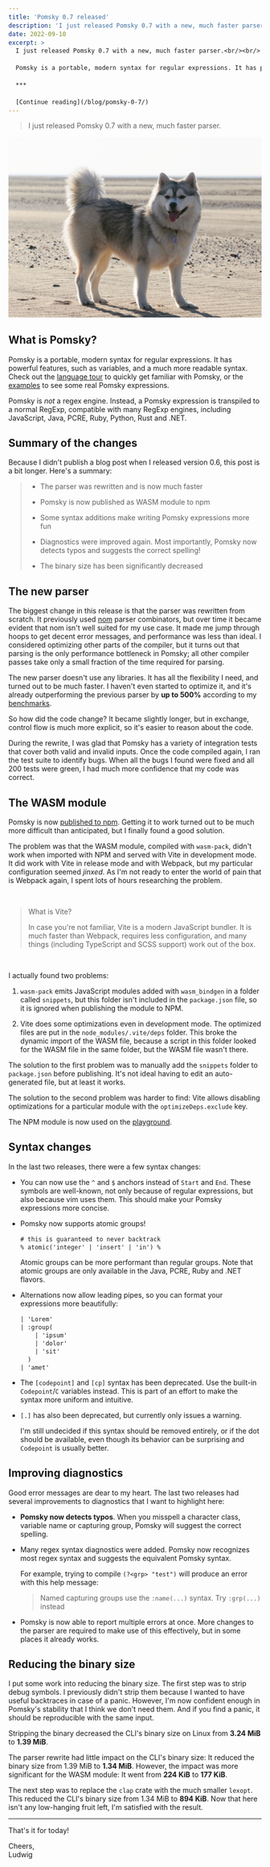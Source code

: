 ```yaml
---
title: 'Pomsky 0.7 released'
description: 'I just released Pomsky 0.7 with a new, much faster parser.'
date: 2022-09-10
excerpt: >
  I just released Pomsky 0.7 with a new, much faster parser.<br/><br/>

  Pomsky is a portable, modern syntax for regular expressions. It has powerful features, such as variables, and a much more readable syntax. Check out the language tour to quickly get familiar with Pomsky, or the examples to see some real Pomsky expressions.

  ***

  [Continue reading](/blog/pomsky-0-7/)
---
```


> I just released Pomsky 0.7 with a new, much faster parser.

![Pomsky](_pomsky.jpg)

## What is Pomsky?

Pomsky is a portable, modern syntax for regular expressions. It has powerful features, such as
variables, and a much more readable syntax. Check out the
[language tour](https://pomsky-lang.org/docs/language-tour/basics/) to quickly get familiar with
Pomsky, or the [examples](https://pomsky-lang.org/docs/examples/) to see some real Pomsky
expressions.

Pomsky is _not_ a regex engine. Instead, a Pomsky expression is transpiled to a normal RegExp,
compatible with many RegExp engines, including JavaScript, Java, PCRE, Ruby, Python, Rust and .NET.

## Summary of the changes

Because I didn't publish a blog post when I released version 0.6, this post is a bit longer. Here's
a summary:

> - The parser was rewritten and is now much faster
>
> - Pomsky is now published as WASM module to npm
>
> - Some syntax additions make writing Pomsky expressions more fun
>
> - Diagnostics were improved again. Most importantly, Pomsky now detects typos and suggests the
>   correct spelling!
>
> - The binary size has been significantly decreased

## The new parser

The biggest change in this release is that the parser was rewritten from scratch. It previously used
[nom](https://docs.rs/nom/latest/nom/) parser combinators, but over time it became evident that
nom isn't well suited for my use case. It made me jump through hoops to get decent error messages,
and performance was less than ideal. I considered optimizing other parts of the compiler, but it
turns out that parsing is the only performance bottleneck in Pomsky; all other compiler passes
take only a small fraction of the time required for parsing.

The new parser doesn't use any libraries. It has all the flexibility I need, and turned out to be
much faster. I haven't even started to optimize it, and it's already outperforming the previous
parser by **up to 500%** according to my
[benchmarks](https://github.com/pomsky-lang/pomsky/tree/main/benchmark).

So how did the code change? It became slightly longer, but in exchange, control flow is much more
explicit, so it's easier to reason about the code.

During the rewrite, I was glad that Pomsky has a variety of integration tests that cover both valid
and invalid inputs. Once the code compiled again, I ran the test suite to identify bugs. When all
the bugs I found were fixed and all 200 tests were green, I had much more confidence that my code
was correct.

## The WASM module

Pomsky is now [published to npm](https://www.npmjs.com/package/pomsky-wasm). Getting it to work
turned out to be much more difficult than anticipated, but I finally found a good solution.

The problem was that the WASM module, compiled with `wasm-pack`, didn't work when imported with NPM
and served with Vite in development mode. It did work with Vite in release mode and with Webpack,
but my particular configuration seemed _jinxed_. As I'm not ready to enter the world of pain that
is Webpack again, I spent lots of hours researching the problem.

<br>

> What is Vite?
>
> In case you're not familiar, Vite is a modern JavaScript bundler. It is much faster than Webpack,
> requires less configuration, and many things (including TypeScript and SCSS support) work out of
> the box.

<br>

I actually found two problems:

1. `wasm-pack` emits JavaScript modules added with `wasm_bindgen` in a folder called `snippets`,
   but this folder isn't included in the `package.json` file, so it is ignored when publishing the
   module to NPM.

2. Vite does some optimizations even in development mode. The optimized files are put in the
   `node_modules/.vite/deps` folder. This broke the dynamic import of the WASM file, because a
   script in this folder looked for the WASM file in the same folder, but the WASM file wasn't
   there.

The solution to the first problem was to manually add the `snippets` folder to `package.json` before
publishing. It's not ideal having to edit an auto-generated file, but at least it works.

The solution to the second problem was harder to find: Vite allows disabling optimizations for a
particular module with the `optimizeDeps.exclude` key.

The NPM module is now used on the [playground](https://playground.pomsky-lang.org/).

## Syntax changes

In the last two releases, there were a few syntax changes:

- You can now use the `^` and `$` anchors instead of `Start` and `End`. These symbols are
  well-known, not only because of regular expressions, but also because vim uses them.
  This should make your Pomsky expressions more concise.

- Pomsky now supports atomic groups!

  ```pomsky
  # this is guaranteed to never backtrack
  % atomic('integer' | 'insert' | 'in') %
  ```

  Atomic groups can be more performant than regular groups. Note that atomic groups are only
  available in the Java, PCRE, Ruby and .NET flavors.

- Alternations now allow leading pipes, so you can format your expressions more beautifully:

  ```pomsky
  | 'Lorem'
  | :group(
      | 'ipsum'
      | 'dolor'
      | 'sit'
    )
  | 'amet'
  ```

- The `[codepoint]` and `[cp]` syntax has been deprecated. Use the built-in `Codepoint`/`C`
  variables instead. This is part of an effort to make the syntax more uniform and intuitive.

- `[.]` has also been deprecated, but currently only issues a warning.

  I'm still undecided if this syntax should be removed entirely, or if the dot should be available,
  even though its behavior can be surprising and `Codepoint` is usually better.

## Improving diagnostics

Good error messages are dear to my heart. The last two releases had several improvements to
diagnostics that I want to highlight here:

- **Pomsky now detects typos**. When you misspell a character class, variable name or capturing
  group, Pomsky will suggest the correct spelling.

- Many regex syntax diagnostics were added. Pomsky now recognizes most regex syntax and suggests
  the equivalent Pomsky syntax.

  For example, trying to compile `(?<grp> "test")` will produce an error with this help message:

  > Named capturing groups use the `:name(...)` syntax. Try `:grp(...)` instead

- Pomsky is now able to report multiple errors at once. More changes to the parser are required
  to make use of this effectively, but in some places it already works.

## Reducing the binary size

I put some work into reducing the binary size. The first step was to strip debug symbols. I
previously didn't strip them because I wanted to have useful backtraces in case of a panic. However,
I'm now confident enough in Pomsky's stability that I think we don't need them. And if you find a
panic, it should be reproducible with the same input.

Stripping the binary decreased the CLI's binary size on Linux from **3.24 MiB** to **1.39 MiB**.

The parser rewrite had little impact on the CLI's binary size: It reduced the binary size from
1.39 MiB to **1.34 MiB**. However, the impact was more significant for the WASM module: It went
from **224 KiB** to **177 KiB**.

The next step was to replace the `clap` crate with the much smaller `lexopt`. This reduced the CLI's
binary size from 1.34 MiB to **894 KiB**. Now that here isn't any low-hanging fruit left, I'm
satisfied with the result.

---

That's it for today!

Cheers,\
Ludwig
